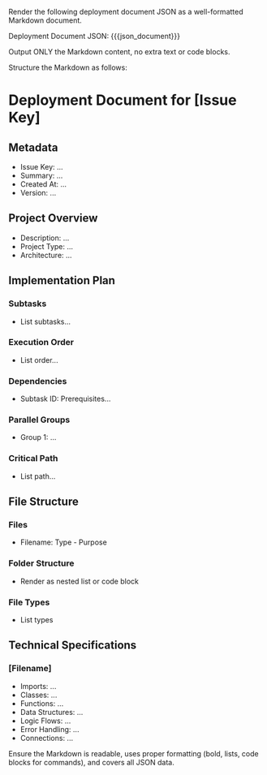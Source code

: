 Render the following deployment document JSON as a well-formatted Markdown document.

Deployment Document JSON: {{{json_document}}}

Output ONLY the Markdown content, no extra text or code blocks.

Structure the Markdown as follows:

# Deployment Document for [Issue Key]

## Metadata
- Issue Key: ...
- Summary: ...
- Created At: ...
- Version: ...

## Project Overview
- Description: ...
- Project Type: ...
- Architecture: ...

## Implementation Plan
### Subtasks
- List subtasks...

### Execution Order
- List order...

### Dependencies
- Subtask ID: Prerequisites...

### Parallel Groups
- Group 1: ...

### Critical Path
- List path...

## File Structure
### Files
- Filename: Type - Purpose

### Folder Structure
- Render as nested list or code block

### File Types
- List types

## Technical Specifications
### [Filename]
- Imports: ...
- Classes: ...
- Functions: ...
- Data Structures: ...
- Logic Flows: ...
- Error Handling: ...
- Connections: ...

Ensure the Markdown is readable, uses proper formatting (bold, lists, code blocks for commands), and covers all JSON data.